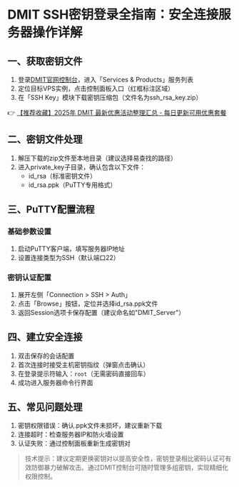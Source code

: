 # DMIT SSH密钥登录全指南：安全连接服务器操作详解

## 一、获取密钥文件
1. 登录[DMIT官网控制台](https://bit.ly/dmit_coupon)，进入「Services & Products」服务列表
2. 定位目标VPS实例，点击控制面板入口（红框标注区域）
3. 在「SSH Key」模块下载密钥压缩包（文件名为ssh_rsa_key.zip）

👉 [【推荐收藏】2025年 DMIT 最新优惠活动整理汇总 - 每日更新可用优惠套餐](https://bit.ly/dmit_coupon)

## 二、密钥文件处理
1. 解压下载的zip文件至本地目录（建议选择易查找的路径）
2. 进入private_key子目录，确认包含以下文件：
   - id_rsa（标准密钥文件）
   - id_rsa.ppk（PuTTY专用格式）

## 三、PuTTY配置流程
### 基础参数设置
1. 启动PuTTY客户端，填写服务器IP地址
2. 设置连接类型为SSH（默认端口22）

### 密钥认证配置
1. 展开左侧「Connection > SSH > Auth」
2. 点击「Browse」按钮，定位并选择id_rsa.ppk文件
3. 返回Session选项卡保存配置（建议命名如"DMIT_Server"）

## 四、建立安全连接
1. 双击保存的会话配置
2. 首次连接时接受主机密钥指纹（弹窗点击确认）
3. 在登录提示符输入：`root`（无需密码直接回车）
4. 成功进入服务器命令行界面

## 五、常见问题处理
1. 密钥权限错误：确认.ppk文件未损坏，建议重新下载
2. 连接超时：检查服务器IP和防火墙设置
3. 认证失败：通过控制面板重新生成密钥对

> 技术提示：建议定期更换密钥对以提高安全性，密钥登录相比密码认证可有效防御暴力破解攻击。通过DMIT控制台可随时管理多组密钥，实现精细化权限控制。